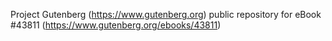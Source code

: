 Project Gutenberg (https://www.gutenberg.org) public repository for eBook #43811 (https://www.gutenberg.org/ebooks/43811)
